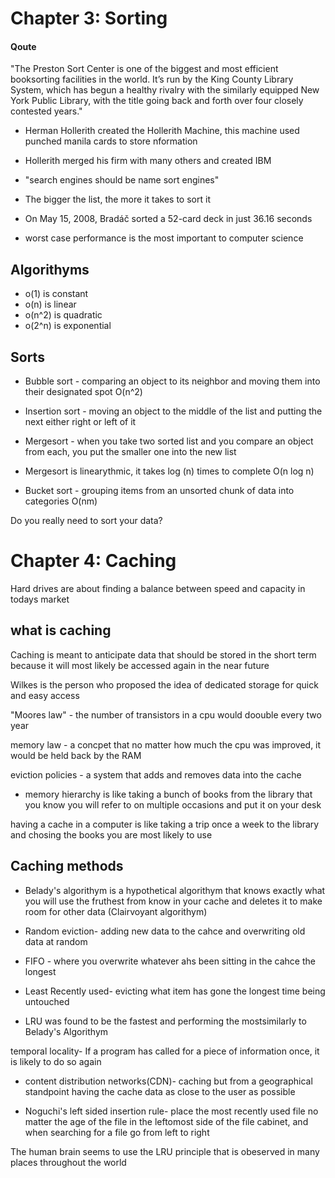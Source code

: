 # Chapter 3: Sorting

#### Qoute

"The Preston Sort Center is one of the biggest and most efficient booksorting facilities in the world. It’s run by the King County Library System,
which has begun a healthy rivalry with the similarly equipped New York
Public Library, with the title going back and forth over four closely
contested years."


- Herman Hollerith created the Hollerith Machine, this machine used punched manila cards to store nformation 

- Hollerith merged his firm with many others and created IBM

- "search engines should be name sort engines"

- The bigger the list, the more it takes to sort it

- On May 15, 2008, Bradáč
sorted a 52-card deck in just 36.16 seconds

- worst case performance is the most important to computer science

Algorithyms
-

- o(1) is constant 
- o(n) is linear 
- o(n^2) is quadratic 
- o(2^n) is exponential 

Sorts
-

- Bubble sort - comparing an object to its neighbor and moving them into their designated spot O(n^2)

- Insertion sort - moving an object to the middle of the list and putting the next either right or left of it 

- Mergesort - when you take two sorted list and you compare an object from each, you put the smaller one into the new list 
- Mergesort is linearythmic, it takes log (n) times to complete O(n log n)
- Bucket sort - grouping items from an unsorted chunk of data into categories O(nm)

Do you really need to sort your data?

# Chapter 4: Caching

Hard drives are about finding a balance between speed and capacity in todays market

what is caching
-

Caching is meant to anticipate data that should be stored in the short term because it will most likely be accessed again in the near future

Wilkes is the person who proposed the idea of dedicated storage for quick and easy access

"Moores law" - the number of transistors in a cpu would doouble every two year

memory law - a concpet that no matter how much the cpu was improved, it would be held back by the RAM

eviction policies - a system that adds and removes data into the cache

- memory hierarchy is like taking a bunch of books from the library that you know you will refer to on multiple occasions and put it on your desk

having a cache in a computer is like taking a trip once a week to the library and chosing the books you are most likely to use


Caching methods
-

-  Belady's algorithym is a hypothetical algorithym that knows exactly what you will use the fruthest from know in your cache and deletes it to make room for other data (Clairvoyant algorithym)

- Random eviction- adding new data to the cahce and overwriting old data at random

- FIFO - where you overwrite whatever ahs been sitting in the cahce the longest

- Least Recently used- evicting what item has gone the longest time being untouched

- LRU was found to be the fastest and performing the mostsimilarly to Belady's Algorithym

temporal locality- If a program has called for a piece of information once, it is likely to do so again



- content distribution networks(CDN)- caching but from a geographical standpoint having the cache data as close to the user as possible

- Noguchi's left sided insertion rule- place the most recently used file no matter the age of the file in the leftomost side of the file cabinet, and when searching for a file go from left to right

The human brain seems to use the LRU principle that is obeserved in many places throughout the world